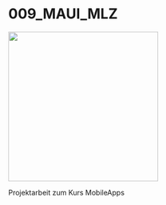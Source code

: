 # 009_MAUI_MLZ

<img src="https://github.com/suterfabian/maui-mlz-booklist/blob/master/screenshot.png?raw=true" width="300">

Projektarbeit zum Kurs MobileApps

